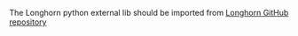 The Longhorn python external lib should be imported from [Longhorn GitHub repository](https://raw.githubusercontent.com/longhorn/longhorn-tests/885646e5fc1a1d9b904257251eae4101e35a78ff/manager/integration/tests/longhorn.py)
